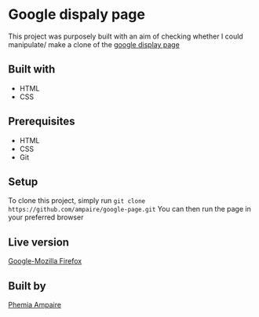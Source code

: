 # Google dispaly page

This project was purposely built with an aim of checking whether I could manipulate/ make a clone of the [google display page](https://www.google.com/)

## Built with
- HTML
- CSS

## Prerequisites
- HTML
- CSS
- Git

## Setup
To clone this project, simply run
`git clone https://github.com/ampaire/google-page.git`
You can then run the page in your preferred browser

## Live version
[Google-Mozilla Firefox](https://raw.githack.com/ampaire/google-page/161650481-google-index-page/google.html)

## Built by
[Phemia Ampaire](github.com/ampaire)




